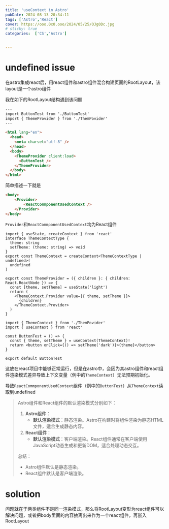 ```yaml
---
title: 'useContext in Astro'
pubDate: 2024-08-13 20:34:11
tags: ['Astro','React']
cover: https://ooo.0x0.ooo/2024/05/25/OJg0Dc.jpg
# sticky: true
categories:  ['CS','Astro']


---
```


# undefined issue

在astro集成react后，用react组件和astro组件混合构建页面的RootLayout，该layout是一个astro组件

我在如下的RootLayout结构遇到该问题

```html
---
import ButtonTest from './ButtonTest'
import { ThemeProvider } from './ThemPovider'
---

<html lang="en">
  <head>
    <meta charset="utf-8" />
  </head>
  <body>
    <ThemeProvider client:load>
      <ButtonTest />
    </ThemeProvider>
  </body>
</html>

```

简单描述一下就是

```html astro FIle
<body>
    <Provider>
    	<ReactCommponentUsedContext />
    </Provider>
</body>
```

`Provider`和`ReactCommponentUsedContext`均为React组件

```react ThemeProvider
import { useState, createContext } from 'react'
interface ThemeContextType {
  theme: string
  setTheme: (theme: string) => void
}
export const ThemeContext = createContext<ThemeContextType | undefined>(
  undefined
)

export const ThemeProvider = ({ children }: { children: React.ReactNode }) => {
  const [theme, setTheme] = useState('light')
  return (
    <ThemeContext.Provider value={{ theme, setTheme }}>
      {children}
    </ThemeContext.Provider>
  )
}

```

```react ButtonTest
import { ThemeContext } from './ThemPovider'
import { useContext } from 'react'

const ButtonTest = () => {
  const { theme, setTheme } = useContext(ThemeContext)!
  return <button onClick={() => setTheme('dark')}>{theme}</button>
}

export default ButtonTest

```

这放在react项目中能够正常运行，但是在astro中，会因为其astro组件和react组件渲染模式差异导致上下文变量（例中的`ThemeContext`）无法预期初始化。

导致`ReactCommponentUsedContext`组件（例中的`ButtonTest`）从`ThemeContext`读取到undefined

> Astro组件和React组件的默认渲染模式分别如下：
>
> 1. **Astro组件**：
>    - **默认渲染模式**：静态渲染。Astro在构建时将组件渲染为静态HTML文件，适合生成静态内容。
> 2. **React组件**：
>    - **默认渲染模式**：客户端渲染。React组件通常在客户端使用JavaScript动态生成和更新DOM，适合处理动态交互。
>
> 总结：
>
> - Astro组件默认是静态渲染。
> - React组件默认是客户端渲染。

# solution

问题就在于两类组件不是同一渲染模式，那么将RootLayout变形为react组件可以解决问题，或者把body里面的内容抽离出来作为一个react组件，再嵌入RootLayout



